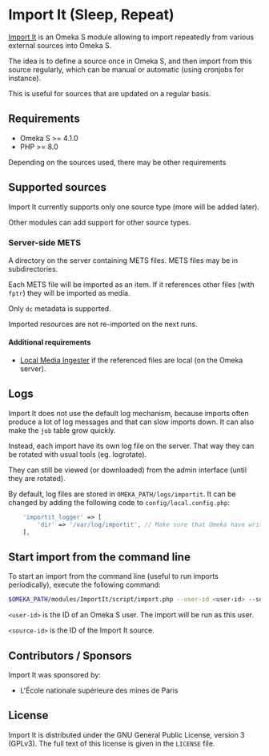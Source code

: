 # Import It (Sleep, Repeat)

[Import It](https://github.com/biblibre/omeka-s-module-ImportIt) is an Omeka S
module allowing to import repeatedly from various external sources into
Omeka S.

The idea is to define a source once in Omeka S, and then import from this
source regularly, which can be manual or automatic (using cronjobs for
instance).

This is useful for sources that are updated on a regular basis.


## Requirements

* Omeka S >= 4.1.0
* PHP >= 8.0

Depending on the sources used, there may be other requirements


## Supported sources

Import It currently supports only one source type (more will be added later).

Other modules can add support for other source types.

### Server-side METS

A directory on the server containing METS files. METS files may be in
subdirectories.

Each METS file will be imported as an item. If it references other files (with
`fptr`) they will be imported as media.

Only `dc` metadata is supported.

Imported resources are not re-imported on the next runs.

#### Additional requirements

* [Local Media Ingester](https://omeka.org/s/modules/LocalMediaIngester/) if
  the referenced files are local (on the Omeka server).


## Logs

Import It does not use the default log mechanism, because imports often produce a
lot of log messages and that can slow imports down. It can also make the `job`
table grow quickly.

Instead, each import have its own log file on the server. That way they can be
rotated with usual tools (eg. logrotate).

They can still be viewed (or downloaded) from the admin interface (until they
are rotated).

By default, log files are stored in `OMEKA_PATH/logs/importit`. It can be
changed by adding the following code to `config/local.config.php`:

```php
    'importit_logger' => [
        'dir' => '/var/log/importit', // Make sure that Omeka have write permissions on this directory
    ],
```


## Start import from the command line

To start an import from the command line (useful to run imports periodically), execute the following command:

```sh
$OMEKA_PATH/modules/ImportIt/script/import.php --user-id <user-id> --source-id <source-id>
```

`<user-id>` is the ID of an Omeka S user. The import will be run as this user.

`<source-id>` is the ID of the Import It source.

## Contributors / Sponsors

Import It was sponsored by:

* L'École nationale supérieure des mines de Paris


## License

Import It is distributed under the GNU General Public License, version 3 (GPLv3).
The full text of this license is given in the `LICENSE` file.
